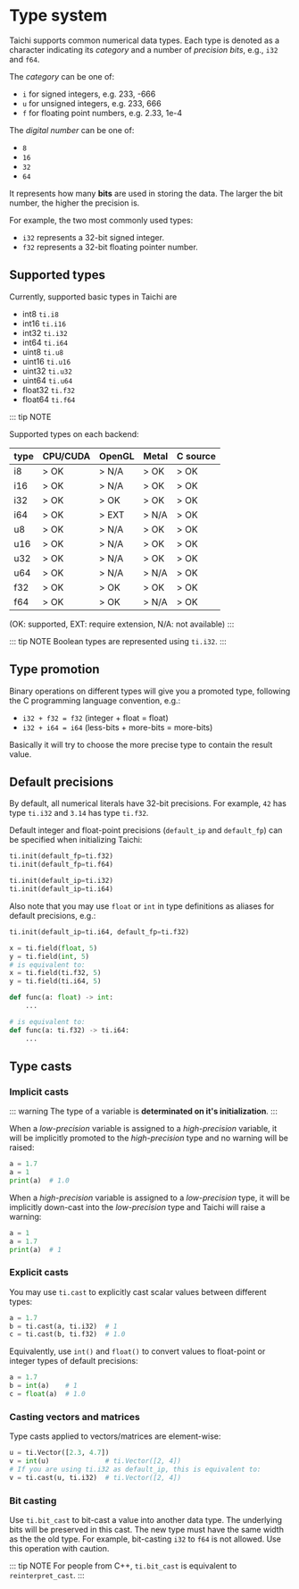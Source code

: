 # Type system

Taichi supports common numerical data types. Each type is denoted as a
character indicating its *category* and a number of *precision bits*,
e.g., `i32` and `f64`.

The *category* can be one of:

-   `i` for signed integers, e.g. 233, -666
-   `u` for unsigned integers, e.g. 233, 666
-   `f` for floating point numbers, e.g. 2.33, 1e-4

The *digital number* can be one of:

-   `8`
-   `16`
-   `32`
-   `64`

It represents how many **bits** are used in storing the data. The larger
the bit number, the higher the precision is.

For example, the two most commonly used types:

-   `i32` represents a 32-bit signed integer.
-   `f32` represents a 32-bit floating pointer number.

## Supported types

Currently, supported basic types in Taichi are

-   int8 `ti.i8`
-   int16 `ti.i16`
-   int32 `ti.i32`
-   int64 `ti.i64`
-   uint8 `ti.u8`
-   uint16 `ti.u16`
-   uint32 `ti.u32`
-   uint64 `ti.u64`
-   float32 `ti.f32`
-   float64 `ti.f64`

::: tip NOTE

Supported types on each backend:

| type | CPU/CUDA | OpenGL | Metal | C source |
|------|----------|--------|-------|----------|
| i8   | > OK     | > N/A  | > OK  | > OK     |
| i16  | > OK     | > N/A  | > OK  | > OK     |
| i32  | > OK     | > OK   | > OK  | > OK     |
| i64  | > OK     | > EXT  | > N/A | > OK     |
| u8   | > OK     | > N/A  | > OK  | > OK     |
| u16  | > OK     | > N/A  | > OK  | > OK     |
| u32  | > OK     | > N/A  | > OK  | > OK     |
| u64  | > OK     | > N/A  | > N/A | > OK     |
| f32  | > OK     | > OK   | > OK  | > OK     |
| f64  | > OK     | > OK   | > N/A | > OK     |

(OK: supported, EXT: require extension, N/A: not available)
:::

::: tip NOTE
Boolean types are represented using `ti.i32`.
:::

## Type promotion

Binary operations on different types will give you a promoted type,
following the C programming language convention, e.g.:

-   `i32 + f32 = f32` (integer + float = float)
-   `i32 + i64 = i64` (less-bits + more-bits = more-bits)

Basically it will try to choose the more precise type to contain the
result value.

## Default precisions

By default, all numerical literals have 32-bit precisions. For example,
`42` has type `ti.i32` and `3.14` has type `ti.f32`.

Default integer and float-point precisions (`default_ip` and
`default_fp`) can be specified when initializing Taichi:

```python
ti.init(default_fp=ti.f32)
ti.init(default_fp=ti.f64)

ti.init(default_ip=ti.i32)
ti.init(default_ip=ti.i64)
```

Also note that you may use `float` or `int` in type definitions as
aliases for default precisions, e.g.:

```python
ti.init(default_ip=ti.i64, default_fp=ti.f32)

x = ti.field(float, 5)
y = ti.field(int, 5)
# is equivalent to:
x = ti.field(ti.f32, 5)
y = ti.field(ti.i64, 5)

def func(a: float) -> int:
    ...

# is equivalent to:
def func(a: ti.f32) -> ti.i64:
    ...
```

## Type casts

### Implicit casts

::: warning
The type of a variable is **determinated on it\'s initialization**.
:::

When a *low-precision* variable is assigned to a *high-precision*
variable, it will be implicitly promoted to the *high-precision* type
and no warning will be raised:

```python {3}
a = 1.7
a = 1
print(a)  # 1.0
```

When a *high-precision* variable is assigned to a *low-precision* type,
it will be implicitly down-cast into the *low-precision* type and Taichi
will raise a warning:

```python {3}
a = 1
a = 1.7
print(a)  # 1
```

### Explicit casts

You may use `ti.cast` to explicitly cast scalar values between different
types:

```python {2-3}
a = 1.7
b = ti.cast(a, ti.i32)  # 1
c = ti.cast(b, ti.f32)  # 1.0
```

Equivalently, use `int()` and `float()` to convert values to float-point
or integer types of default precisions:

```python {2-3}
a = 1.7
b = int(a)    # 1
c = float(a)  # 1.0
```

### Casting vectors and matrices

Type casts applied to vectors/matrices are element-wise:

```python {2,4}
u = ti.Vector([2.3, 4.7])
v = int(u)              # ti.Vector([2, 4])
# If you are using ti.i32 as default_ip, this is equivalent to:
v = ti.cast(u, ti.i32)  # ti.Vector([2, 4])
```

### Bit casting

Use `ti.bit_cast` to bit-cast a value into another data type. The
underlying bits will be preserved in this cast. The new type must have
the same width as the the old type. For example, bit-casting `i32` to
`f64` is not allowed. Use this operation with caution.

::: tip NOTE
For people from C++, ``ti.bit_cast`` is equivalent to ``reinterpret_cast``.
:::
